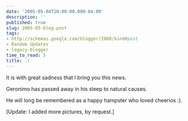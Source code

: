 ```yaml
---
date: '2005-05-04T20:00:00.000-04:00'
description: ''
published: true
slug: 2005-05-blog-post
tags:
- http://schemas.google.com/blogger/2008/kind#post
- Random Updates
- legacy-blogger
time_to_read: 5
title: :(
---
```


It is with great sadness that I bring you this news.

Geronimo has passed away in his sleep to natural causes.

He will long be remembered as a happy hampster who loved cheerios :).

[Update: I added more pictures, by request.]